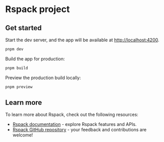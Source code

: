 # Rspack project

## Get started

Start the dev server, and the app will be available at [http://localhost:4200](http://localhost:4200).

```bash
pnpm dev
```

Build the app for production:

```bash
pnpm build
```

Preview the production build locally:

```bash
pnpm preview
```

## Learn more

To learn more about Rspack, check out the following resources:

- [Rspack documentation](https://rspack.dev) - explore Rspack features and APIs.
- [Rspack GitHub repository](https://github.com/web-infra-dev/rspack) - your feedback and contributions are welcome!
